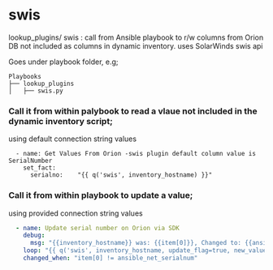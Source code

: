 # swis
lookup_plugins/ swis : call from Ansible playbook to r/w columns from Orion DB not included as columns in dynamic inventory. uses SolarWinds swis api

Goes under playbook folder, e.g;
```
Playbooks
├── lookup_plugins
│   ├── swis.py
```

### Call it from within palybook to read a vlaue not included in the dynamic inventory script;
using default connection string values
```
  - name: Get Values From Orion -swis plugin default column value is SerialNumber
    set_fact: 
      serialno:    "{{ q('swis', inventory_hostname) }}"
```

### Call it from within playbook to update a value;
  using provided connection string values
```yaml
  - name: Update serial number on Orion via SDK
    debug: 
      msg: "{{inventory_hostname}} was: {{item[0]}}, Changed to: {{ansible_net_serialnum}}"
    loop: "{{ q('swis', inventory_hostname, update_flag=true, new_value= ansible_net_serialnum, user_id=orion_user, passwd=orion_pass) }}"
    changed_when: "item[0] != ansible_net_serialnum"
```
